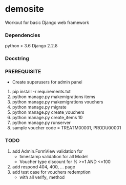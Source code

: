 # demosite
Workout for basic Django web framework

### Dependencies
python > 3.6
Django 2.2.8

### Docstring



### PREREQUISITE
* Create superusers for admin panel
1) pip install -r requirements.txt
2) python manage.py makemigrations items
3) python manage.py makemigrations vouchers
4) python manage.py migrate
5) python manage.py create_vouchers
6) python manage.py create_items 10
7) python manage.py runserver
8) sample voucher code = TREATM00001, PRODU00001

### TODO
1) add Admin.FormView validation for
   * timestamp validation for all Model
   * Voucher type discount for % >=1 AND <=100
2) add respond 404, 400, ... page
3) add test case for vouchers redemption
   * with all verify_ method
